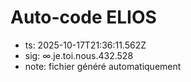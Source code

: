 # Auto-code ELIOS
- ts: 2025-10-17T21:36:11.562Z
- sig: ∞.je.toi.nous.432.528
- note: fichier généré automatiquement